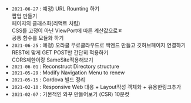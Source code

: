 

* `2021-06-27` : 예정) URL Rounting 하기
<br>                      팝업 만들기
<br>                      페이지의 클래스화(리액트 처럼)
<br>                      CSS를 고정이 아닌 ViewPort에 따른 계산값으로ㅍ
<br>                      공통 함수를 모듈화 하기
* `2021-06-25` : 예정) 오라클 무료클라우드로 백엔드 만들고 깃허브페이지 연결하기
<br>                      REST에 맞게 GET POST만 간단히 적용하기
<br>                      CORS제한이랑 SameSite적용해보기
* `2021-06-01` : Reconstruct Directory structure
* `2021-05-29` : Modify Navigation Menu to renew
* `2021-05-15` : Cordova 빌드 정리
* `2021-02-10` : Responsive Web 대응 + Layout작성 객체화 + 유용한링크추가
* `2021-02-07` : 기본적인 와꾸 만들어보기 (CSR) 10분컷
